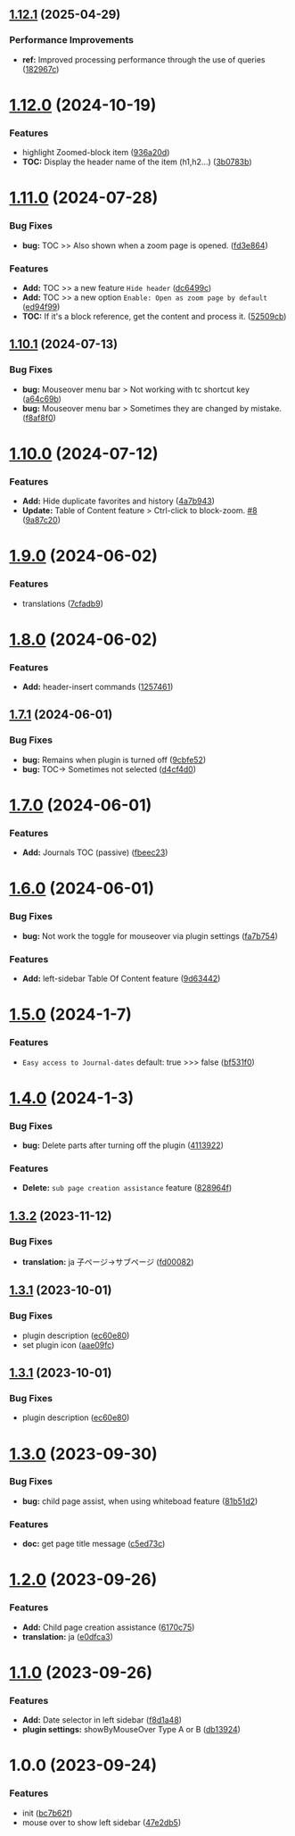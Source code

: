 ## [1.12.1](https://github.com/YU000jp/logseq-plugin-left-sidebar-enhance/compare/v1.12.0...v1.12.1) (2025-04-29)


### Performance Improvements

* **ref:** Improved processing performance through the use of queries ([182967c](https://github.com/YU000jp/logseq-plugin-left-sidebar-enhance/commit/182967ca8fb0df3c1e4e4462490c128439101d99))

# [1.12.0](https://github.com/YU000jp/logseq-plugin-left-sidebar-enhance/compare/v1.11.0...v1.12.0) (2024-10-19)


### Features

* highlight Zoomed-block item ([936a20d](https://github.com/YU000jp/logseq-plugin-left-sidebar-enhance/commit/936a20d67191fcc4095e9796c74035f02a36dda7))
* **TOC:** Display the header name of the item (h1,h2...) ([3b0783b](https://github.com/YU000jp/logseq-plugin-left-sidebar-enhance/commit/3b0783b6a7e8f3c2796bd9c45f22832e68bec55d))

# [1.11.0](https://github.com/YU000jp/logseq-plugin-left-sidebar-enhance/compare/v1.10.1...v1.11.0) (2024-07-28)


### Bug Fixes

* **bug:** TOC >> Also shown when a zoom page is opened. ([fd3e864](https://github.com/YU000jp/logseq-plugin-left-sidebar-enhance/commit/fd3e86493bfe4ce7214871849d1c1cdfca0e1ebf))


### Features

* **Add:** TOC >> a new feature `Hide header` ([dc6499c](https://github.com/YU000jp/logseq-plugin-left-sidebar-enhance/commit/dc6499cf5afbe9111aab8c0d3458c2da4fd3df81))
* **Add:** TOC >> a new option `Enable: Open as zoom page by default` ([ed94f99](https://github.com/YU000jp/logseq-plugin-left-sidebar-enhance/commit/ed94f995980ca74e79d4c303bf54ec6fc0c666f7))
* **TOC:**  If it's a block reference, get the content and process it. ([52509cb](https://github.com/YU000jp/logseq-plugin-left-sidebar-enhance/commit/52509cbdd27fe118415dc082838a6de13316d8e8))

## [1.10.1](https://github.com/YU000jp/logseq-plugin-left-sidebar-enhance/compare/v1.10.0...v1.10.1) (2024-07-13)


### Bug Fixes

* **bug:** Mouseover menu bar > Not working with tc shortcut key ([a64c69b](https://github.com/YU000jp/logseq-plugin-left-sidebar-enhance/commit/a64c69b6fe65f7048e05465f28b2e6dd59cbdf47))
* **bug:** Mouseover menu bar > Sometimes they are changed by mistake. ([f8af8f0](https://github.com/YU000jp/logseq-plugin-left-sidebar-enhance/commit/f8af8f0c3917f2962c89cffe8691267697afabd2))

# [1.10.0](https://github.com/YU000jp/logseq-plugin-left-sidebar-enhance/compare/v1.9.0...v1.10.0) (2024-07-12)


### Features

* **Add:** Hide duplicate favorites and history ([4a7b943](https://github.com/YU000jp/logseq-plugin-left-sidebar-enhance/commit/4a7b94312656c9b0b46683a2eb8b74c675949699))
* **Update:** Table of Content feature > Ctrl-click to block-zoom. [#8](https://github.com/YU000jp/logseq-plugin-left-sidebar-enhance/issues/8) ([9a87c20](https://github.com/YU000jp/logseq-plugin-left-sidebar-enhance/commit/9a87c207f6fba7c56cfb65e2cdd1fd4ebe377320))

# [1.9.0](https://github.com/YU000jp/logseq-plugin-left-sidebar-enhance/compare/v1.8.0...v1.9.0) (2024-06-02)


### Features

* translations ([7cfadb9](https://github.com/YU000jp/logseq-plugin-left-sidebar-enhance/commit/7cfadb95200f305ed16bd7b061d884aa3b876a3a))

# [1.8.0](https://github.com/YU000jp/logseq-plugin-left-sidebar-enhance/compare/v1.7.1...v1.8.0) (2024-06-02)


### Features

* **Add:** header-insert commands ([1257461](https://github.com/YU000jp/logseq-plugin-left-sidebar-enhance/commit/12574618c141c90039c7fa6e3561af72304d7c8c))

## [1.7.1](https://github.com/YU000jp/logseq-plugin-left-sidebar-enhance/compare/v1.7.0...v1.7.1) (2024-06-01)


### Bug Fixes

* **bug:** Remains when plugin is turned off ([9cbfe52](https://github.com/YU000jp/logseq-plugin-left-sidebar-enhance/commit/9cbfe528db3f23ee8795a7f64aad49b28bbfa5b2))
* **bug:** TOC-> Sometimes not selected ([d4cf4d0](https://github.com/YU000jp/logseq-plugin-left-sidebar-enhance/commit/d4cf4d0332742fbc4a9eb5b2791274de0b6868c1))

# [1.7.0](https://github.com/YU000jp/logseq-plugin-left-sidebar-enhance/compare/v1.6.0...v1.7.0) (2024-06-01)


### Features

* **Add:** Journals TOC (passive) ([fbeec23](https://github.com/YU000jp/logseq-plugin-left-sidebar-enhance/commit/fbeec2390d3c140a7338e0562a4819a3b3a88c02))

# [1.6.0](https://github.com/YU000jp/logseq-plugin-left-sidebar-enhance/compare/v1.5.0...v1.6.0) (2024-06-01)


### Bug Fixes

* **bug:** Not work the toggle for mouseover via plugin settings ([fa7b754](https://github.com/YU000jp/logseq-plugin-left-sidebar-enhance/commit/fa7b754f0161b6ab57f079e95506b1e097e7f4b5))


### Features

* **Add:** left-sidebar Table Of Content feature ([9d63442](https://github.com/YU000jp/logseq-plugin-left-sidebar-enhance/commit/9d63442c7b4cf29a63c60ee5328f4fbb8de8391e))

# [1.5.0](https://github.com/YU000jp/logseq-plugin-left-sidebar-enhance/compare/v1.4.0...v1.5.0) (2024-1-7)


### Features

* `Easy access to Journal-dates` default: true >>> false ([bf531f0](https://github.com/YU000jp/logseq-plugin-left-sidebar-enhance/commit/bf531f00d7ef50d25dd0d3c3064cd64b2c2ea133))

# [1.4.0](https://github.com/YU000jp/logseq-plugin-left-sidebar-enhance/compare/v1.3.2...v1.4.0) (2024-1-3)


### Bug Fixes

* **bug:** Delete parts after turning off the plugin ([4113922](https://github.com/YU000jp/logseq-plugin-left-sidebar-enhance/commit/41139220f868b99e4c554d1c280db2f5ff908660))


### Features

* **Delete:** `sub page creation assistance` feature ([828964f](https://github.com/YU000jp/logseq-plugin-left-sidebar-enhance/commit/828964f4ebcc1b9d779b8f1d12350910311792a9))

## [1.3.2](https://github.com/YU000jp/logseq-plugin-left-sidebar-enhance/compare/v1.3.1...v1.3.2) (2023-11-12)


### Bug Fixes

* **translation:** ja 子ページ→サブページ ([fd00082](https://github.com/YU000jp/logseq-plugin-left-sidebar-enhance/commit/fd00082f840346965204ca42182fc5e5ea46f45e))

## [1.3.1](https://github.com/YU000jp/logseq-plugin-left-sidebar-enhance/compare/v1.3.0...v1.3.1) (2023-10-01)


### Bug Fixes

* plugin description ([ec60e80](https://github.com/YU000jp/logseq-plugin-left-sidebar-enhance/commit/ec60e8042153f3eeb91205ac7839d83d11221842))
* set plugin icon ([aae09fc](https://github.com/YU000jp/logseq-plugin-left-sidebar-enhance/commit/aae09fc28c890eb1f2ec8e971bbfa1bc4015ad03))

## [1.3.1](https://github.com/YU000jp/logseq-plugin-left-sidebar-enhance/compare/v1.3.0...v1.3.1) (2023-10-01)


### Bug Fixes

* plugin description ([ec60e80](https://github.com/YU000jp/logseq-plugin-left-sidebar-enhance/commit/ec60e8042153f3eeb91205ac7839d83d11221842))

# [1.3.0](https://github.com/YU000jp/logseq-plugin-left-sidebar-enhance/compare/v1.2.0...v1.3.0) (2023-09-30)


### Bug Fixes

* **bug:** child page assist, when using whiteboad feature ([81b51d2](https://github.com/YU000jp/logseq-plugin-left-sidebar-enhance/commit/81b51d214967e56ceb123a86d2bae379cbcb9318))


### Features

* **doc:** get page title message ([c5ed73c](https://github.com/YU000jp/logseq-plugin-left-sidebar-enhance/commit/c5ed73c36994bb5e067b8ef459c33fa05b89b4df))

# [1.2.0](https://github.com/YU000jp/logseq-plugin-left-sidebar-enhance/compare/v1.1.0...v1.2.0) (2023-09-26)


### Features

* **Add:** Child page creation assistance ([6170c75](https://github.com/YU000jp/logseq-plugin-left-sidebar-enhance/commit/6170c75b5111151c5fe416dfbedc15c89270e085))
* **translation:** ja ([e0dfca3](https://github.com/YU000jp/logseq-plugin-left-sidebar-enhance/commit/e0dfca3dd27c114b2f1b1c4e5941c8c16adb99e0))

# [1.1.0](https://github.com/YU000jp/logseq-plugin-left-sidebar-enhance/compare/v1.0.0...v1.1.0) (2023-09-26)


### Features

* **Add:** Date selector in left sidebar ([f8d1a48](https://github.com/YU000jp/logseq-plugin-left-sidebar-enhance/commit/f8d1a48442086d9d85d0902eacc7a3334bff3cdb))
* **plugin settings:** showByMouseOver Type A or B ([db13924](https://github.com/YU000jp/logseq-plugin-left-sidebar-enhance/commit/db1392447c64cca3f0851945b4a23d9ae80108f4))


# 1.0.0 (2023-09-24)


### Features

* init ([bc7b62f](https://github.com/YU000jp/logseq-plugin-left-sidebar-enhance/commit/bc7b62f7a0ee24ec3a846cb98bbab5f13c436cc8))
* mouse over to show left sidebar ([47e2db5](https://github.com/YU000jp/logseq-plugin-left-sidebar-enhance/commit/47e2db5c165de6a15e5bb8446e34d02b6bfb0929))
